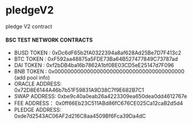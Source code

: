 # pledgeV2
pledge V2 contract

#### BSC TEST NETWORK CONTRACTS

- BUSD TOKEN : 0xDc6dF65b2fA0322394a8af628Ad25Be7D7F413c2
- BTC TOKEN : 0xF592aa48875a5FDE73Ba64B527477849C73787ad
- DAI TOKEN : 0xf2bDB4ba16b7862A1bf0BE03CD5eE25147d7F096
- BNB TOKEN : 0x0000000000000000000000000000000000000000 (add pool info)
- ORACLE ADDRESS: 0x72D8E6144A46b7b51F59831A9D38C7f9E682B7C1
- SWAP ADDRESS: 0xbe9c40a0eab26a4223309ea650dea0dd4612767e
- FEE ADDRESS： 0x0ff66Eb23C511ABd86fC676CE025Ca12caB2d5d4
- PLEDGE ADDRESS: 0xde7d2543AC06AF2d216C8aa4509Bf6Fca39Da4dC